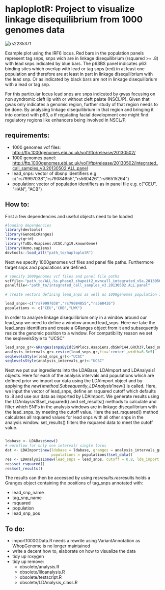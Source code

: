 # haploplotR:  Project to visualize linkage disequilibrium from 1000 genomes data

![rs2235371](https://user-images.githubusercontent.com/4353093/159236477-4170a802-f476-4a18-bb08-a036a98b7ada.png)

Example plot using the IRF6 locus. Red bars in the population panels represent tag snps, 
snps wich are in linkage disequilibrium (rsquared >= .8) with lead snps indicated by blue bars.
The p63BS panel indicates p63 binding sites which overlap with lead or tag snps (red) in at least one population 
and therefore are at least in part in linkage disequilibrium with the lead snp. Or as indicated by black bars are not in linkage disequilibrium with a lead or tag snp.

For this particular locus lead snps are snps indicated by gwas focusing on non syndromic cleft lip with or without cleft palate (NSCL/P). 
Given that gwas only indicates a genomic region, further study of that region needs to be done. By analysing linkage disequilibrium in that region
and bringing it into context with p63, a tf regulating facial development one might find regulatory regions like enhancers being involved in NSCL/P.

## requirements:
- 1000 genomes vcf files: http://ftp.1000genomes.ebi.ac.uk/vol1/ftp/release/20130502/
- 1000 genomes panel: http://ftp.1000genomes.ebi.ac.uk/vol1/ftp/release/20130502/integrated_call_samples_v3.20130502.ALL.panel
- lead_snps: vector of dbsnp identifiers e.g. c("rs79997038","rs79084855","rs560426","rs66515264")
- population: vector of population identifiers as in panel file e.g. c("CEU", "HAN", "ACB")

## How to:

First a few dependencies and useful objects need to be loaded
```r {cmd}
#loading dependencies
library(devtools)
library(GenomicRanges)
library(grid)
library(TxDb.Hsapiens.UCSC.hg19.knownGene)
library(Homo.sapiens)
devtools::load_all("path_to/haploplotR")
```

Next we specify 1000genomes vcf files and panel file paths. Furthermore target snps and populations are defined.
```r
# specify 1000genomes vcf files and panel file paths
vcffile<-"path_to/ALL.%s.phase3_shapeit2_mvncall_integrated_v5a.20130502.genotypes.vcf.gz"
panelfile<-"path_to/integrated_call_samples_v3.20130502.ALL.panel"
 
# create vectors defining lead_snps as well as 1000genomes population identifiers

lead_snps<-c("rs79997038","rs79084855","rs560426")
populations <- c("CEU",'CHB',"LWK")
```

In order to analyse linkage disequilibrium only in a window around our lead_snp we need to define a window around lead_snps. 
Here we take the lead_snps identifiers and create a GRanges object from it and subsequently resize the genomic position to a window.
For compatibility reason we set the seqlevelsStyle to "UCSC"
```r
lead_snps_gr<-GRanges(snpsById(SNPlocs.Hsapiens.dbSNP144.GRCh37,lead_snps))
analysis_intervals_gr<-resize(lead_snps_gr,fix='center',width=6.5e5)
seqlevelsStyle(lead_snps_gr)<-"UCSC"
seqlevelsStyle(analysis_intervals_gr)<-"UCSC"
```

Next we put our ingredients into the LDABase, LDAImport and LDAnalysis1 objects.
Here for each of the analysis intervals and populations which are defined prior we import our data using the LDAImport object and by applying the $new() method. 
Subsequently, LDAnalysis1$new() is called. 
Here, we input the vector of lead_snps, define an rsquared cutoff which defaults to .8 and use our data as imported by LDAImport.
We generate results using the LDAnlaysis1$set_rsquared() and set_results() methods to calculate and filter which SNPs in the analysis windows are in linkage disequilibrium with the lead_snps. by meeting the cutoff value.
Here the set_rsquared() method calculates all rsquared values for lead snps with all other snps in the analysis window.
set_results() filters the rsquared data to meet the cutoff value.
```r

ldabase <- LDABase$new()
# workflow for only one interval/ single locus
dat <- LDAImport$new(ldabase = ldabase, granges = analysis_intervals_gr[1], 
                     populations = populations)$set_data()
res <- LDAnalysis1$new(lead_snps = lead_snps, cutoff = 0.8, lda_import = dat)
res$set_rsquared()
res$set_results()
```

The results can then be accessed by using res$results. res$results holds a Granges object containing the positions of  tag_snps annotated with:

- lead_snp_name
- tag_snp_name
- rsquared
- population
- lead_snp_pos



## To do:
- import1000GData.R needs a rewrite using VariantAnnotation as WhopGenome is no longer maintained
- write a decent how to, elaborate on how to visualize the data
- tidy up roxygen
- tidy up remove: 
  - obsolete/analysis.R
  - obsolete/liloanalysis.R
  - obsolete/testscript.R
  - obsolete/LDAnalysis_class.R

